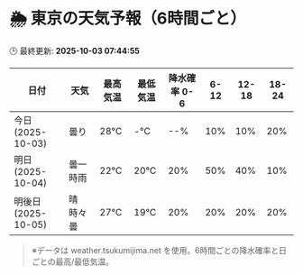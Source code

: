 # 🌦️ 東京の天気予報（6時間ごと）

🕒 最終更新: **2025-10-03 07:44:55**

| 日付 | 天気 | 最高気温 | 最低気温 | 降水確率 0-6 | 6-12 | 12-18 | 18-24 |
|------|------|----------|----------|------------|------|------|------|
| 今日 (2025-10-03) | 曇り | 28℃ | -℃ | --% | 10% | 10% | 20% |
| 明日 (2025-10-04) | 曇一時雨 | 22℃ | 20℃ | 20% | 50% | 40% | 10% |
| 明後日 (2025-10-05) | 晴時々曇 | 27℃ | 19℃ | 20% | 20% | 20% | 20% |

> ※データは weather.tsukumijima.net を使用。6時間ごとの降水確率と日ごとの最高/最低気温。